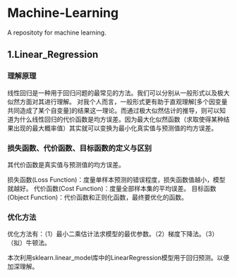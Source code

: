 # Machine-Learning
A repositoty for machine learning.

## 1.Linear_Regression
### 理解原理
线性回归是一种用于回归问题的最常见的方法。我们可以分别从一般形式以及极大似然方面对其进行理解。
对我个人而言，一般形式更有助于直观理解[多个因变量共同造成了某个自变量]的结果这一理论。而通过极大似然估计的推导，则可以知道为什么线性回归的代价函数是均方误差。因为最大化似然函数（求取使得某种结果出现的最大概率值）其实就可以变换为最小化真实值与预测值的均方误差。
### 损失函数、代价函数、目标函数的定义与区别
其代价函数是真实值与预测值的均方误差。

损失函数(Loss Function)：度量单样本预测的错误程度，损失函数值越小，模型就越好。
代价函数(Cost Function)：度量全部样本集的平均误差。
目标函数(Object Function)：代价函数和正则化函数，最终要优化的函数。
### 优化方法
优化方法有：（1）最小二乘估计法求模型的最优参数。（2）梯度下降法。（3）（拟）牛顿法。

本次利用sklearn.linear_model库中的LinearRegression模型用于回归预测。以便加深理解。
